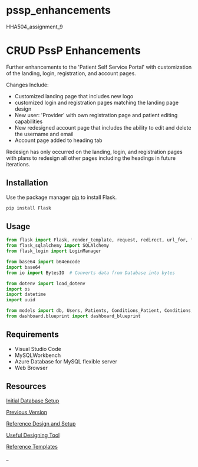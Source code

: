 # pssp_enhancements
HHA504_assignment_9
# CRUD PssP Enhancements

Further enhancements to the 'Patient Self Service Portal' with customization of the landing, login, registration, and account pages. 

Changes Include:
- Customized landing page that includes new logo
- customized login and registration pages matching the landing page design
- New user: 'Provider' with own registration page and patient editing capabilities
- New redesigned account page that includes the ability to edit and delete the username and email
- Account page added to heading tab

Redesign has only occurred on the landing, login, and registration pages with plans to redesign all other pages including the headings in future iterations. 

## Installation

Use the package manager [pip](https://pip.pypa.io/en/stable/) to install Flask.

```bash
pip install Flask
```

## Usage

```python
from flask import Flask, render_template, request, redirect, url_for, flash, jsonify, abort, session, send_file
from flask_sqlalchemy import SQLAlchemy
from flask_login import LoginManager

from base64 import b64encode
import base64
from io import BytesIO  # Converts data from Database into bytes

from dotenv import load_dotenv
import os
import datetime
import uuid

from models import db, Users, Patients, Conditions_Patient, Conditions, Medications_Patient, Medications, Patients_Photos
from dashboard.blueprint import dashboard_blueprint
```

## Requirements
- Visual Studio Code
- MySQLWorkbench
- Azure Database for MySQL flexible server
- Web Browser

## Resources

[Initial Database Setup](https://github.com/premdub/patient_portal.git)

[Previous Version](https://github.com/premdub/PssP.git)

[Reference Design and Setup](https://github.com/hantswilliams/HHA-504-2022.git)

[Useful Designing Tool](https://codepen.io/)

[Reference Templates](https://freefrontend.com/)

_
